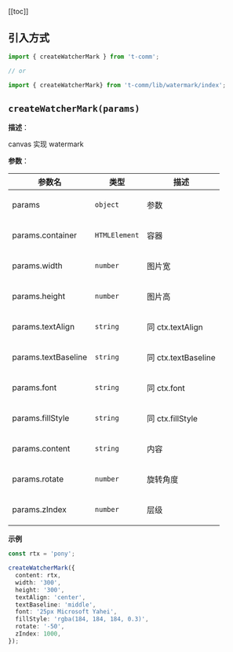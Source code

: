 [[toc]]

## 引入方式

```ts
import { createWatcherMark } from 't-comm';

// or

import { createWatcherMark} from 't-comm/lib/watermark/index';
```


## `createWatcherMark(params)` 


**描述**：<p>canvas 实现 watermark</p>

**参数**：


| 参数名 | 类型 | 描述 |
| --- | --- | --- |
| params | <code>object</code> | <p>参数</p> |
| params.container | <code>HTMLElement</code> | <p>容器</p> |
| params.width | <code>number</code> | <p>图片宽</p> |
| params.height | <code>number</code> | <p>图片高</p> |
| params.textAlign | <code>string</code> | <p>同 ctx.textAlign</p> |
| params.textBaseline | <code>string</code> | <p>同 ctx.textBaseline</p> |
| params.font | <code>string</code> | <p>同 ctx.font</p> |
| params.fillStyle | <code>string</code> | <p>同 ctx.fillStyle</p> |
| params.content | <code>string</code> | <p>内容</p> |
| params.rotate | <code>number</code> | <p>旋转角度</p> |
| params.zIndex | <code>number</code> | <p>层级</p> |



**示例**

```ts
const rtx = 'pony';

createWatcherMark({
  content: rtx,
  width: '300',
  height: '300',
  textAlign: 'center',
  textBaseline: 'middle',
  font: '25px Microsoft Yahei',
  fillStyle: 'rgba(184, 184, 184, 0.3)',
  rotate: '-50',
  zIndex: 1000,
});
```

